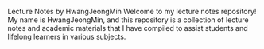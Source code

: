Lecture Notes by HwangJeongMin
Welcome to my lecture notes repository! My name is HwangJeongMin, and this repository is a collection of lecture notes and academic materials that I have compiled to assist students and lifelong learners in various subjects.
